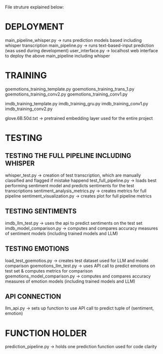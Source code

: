 File struture explained below:


# DEPLOYMENT
main_pipeline_whisper.py -> runs prediction models based including whisper transcription 
main_pipeline.py -> runs text-based-input prediction (was used during development)
user_interface.py -> localhost web interface to deploy the above main_pipeline including whisper

# TRAINING 
goemotions_training_template.py
goemotions_training_trans_1.py
goemotions_training_conv2.py
goemotions_training_conv1.py

imdb_training_template.py
imdb_training_gru.py
imdb_training_conv1.py
imdb_training_conv2.py

glove.6B.50d.txt -> pretrained embedding layer used for the entire project

# TESTING

## TESTING THE FULL PIPELINE INCLUDING WHISPER
whisper_test.py -> creation of test transcription, which are manually classified and flagged if mistake happend
test_full_pipeline.py -> loads best performing sentiment model and predicts sentiments for the test transcriptions
sentiment_analysis_metrics.py -> creates metrics for full pipeline
sentiment_visualization.py -> creates plot for full pipeline metrics 

## TESTING SENTIMENTS
imdb_llm_test.py -> uses the api to predict sentiments on the test set
imdb_model_comparison.py ->  computes and compares accuracy measures of sentiment models (including trained models and LLM) 

## TESTING EMOTIONS
load_test_goemotios.py -> creates test dataset used for LLM and model comparison
goemotions_llm_test.py -> uses API call to predict emotions on test set & computes metrics for comparison
goemotions_model_comparison.py -> computes and compares accuracy measures of emotion models (including trained models and LLM)


## API CONNECTION
llm_api.py -> sets up function to use API call to predict tuple of (sentiment, emotion)

# FUNCTION HOLDER
prediction_pipeline.py -> holds one prediction function used for code clarity




